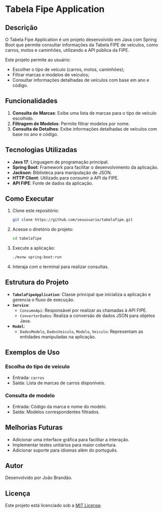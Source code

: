 
# Tabela Fipe Application

## Descrição
O Tabela Fipe Application é um projeto desenvolvido em Java com Spring Boot que permite consultar informações da Tabela FIPE de veículos, como carros, motos e caminhões, utilizando a API pública da FIPE.

Este projeto permite ao usuário:
- Escolher o tipo de veículo (carros, motos, caminhões);
- Filtrar marcas e modelos de veículos;
- Consultar informações detalhadas de veículos com base em ano e código.

## Funcionalidades
1. **Consulta de Marcas**: Exibe uma lista de marcas para o tipo de veículo escolhido.
2. **Filtragem de Modelos**: Permite filtrar modelos por nome.
3. **Consulta de Detalhes**: Exibe informações detalhadas de veículos com base no ano e código.

## Tecnologias Utilizadas
- **Java 17**: Linguagem de programação principal.
- **Spring Boot**: Framework para facilitar o desenvolvimento da aplicação.
- **Jackson**: Biblioteca para manipulação de JSON.
- **HTTP Client**: Utilizado para consumir a API da FIPE.
- **API FIPE**: Fonte de dados da aplicação.

## Como Executar
1. Clone este repositório:
   ```bash
   git clone https://github.com/seuusuario/tabelafipe.git
   ```
2. Acesse o diretório do projeto:
   ```bash
   cd tabelafipe
   ```
3. Execute a aplicação:
   ```bash
   ./mvnw spring-boot:run
   ```
4. Interaja com o terminal para realizar consultas.

## Estrutura do Projeto
- **`TabelaFipeApplication`**: Classe principal que inicializa a aplicação e gerencia o fluxo de execução.
- **`Service`**:
  - `ConsumoApi`: Responsável por realizar as chamadas à API FIPE.
  - `ConverterDados`: Realiza a conversão de dados JSON para objetos Java.
- **`Model`**:
  - `DadosModelo`, `DadosVeiculo`, `Modelo`, `Veiculo`: Representam as entidades manipuladas na aplicação.

## Exemplos de Uso
### Escolha do tipo de veículo
- Entrada: `carros`
- Saída: Lista de marcas de carros disponíveis.

### Consulta de modelo
- Entrada: Código da marca e nome do modelo.
- Saída: Modelos correspondentes filtrados.

## Melhorias Futuras
- Adicionar uma interface gráfica para facilitar a interação.
- Implementar testes unitários para maior cobertura.
- Adicionar suporte para idiomas além do português.

## Autor
Desenvolvido por João Brandão.

## Licença
Este projeto está licenciado sob a [MIT License](LICENSE).
